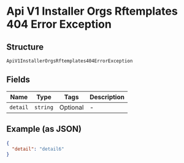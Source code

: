 
# Api V1 Installer Orgs Rftemplates 404 Error Exception

## Structure

`ApiV1InstallerOrgsRftemplates404ErrorException`

## Fields

| Name | Type | Tags | Description |
|  --- | --- | --- | --- |
| `detail` | `string` | Optional | - |

## Example (as JSON)

```json
{
  "detail": "detail6"
}
```

